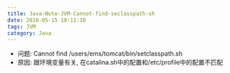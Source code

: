 ```yaml
---
title: Java-Note-JVM-Cannot-find-seclasspath-sh
date: 2018-05-15 10:11:10
tags: JVM
category: Java
---
```

- 问题: Cannot find /users/ems/tomcat/bin/setclasspath.sh
- 原因: 跟环境变量有关, 在catalina.sh中的配置和/etc/profile中的配置不匹配
<!-- more -->

